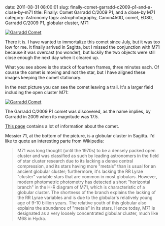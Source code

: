 date: 2011-08-31 08:00:01
slug: finally-comet-garradd-c2009-p1-and-a-close-by-m71
title: Finally: Comet Garradd C/2009 P1, and a close-by M71
category: Astronomy
tags: astrophotography, Canon450D, comet, ED80, Garradd C/2009 P1, globular cluster, M71

[![][1]][1]

There it is. I have wanted to immortalize this comet since July, but it was too
low for me. It finally arrived in Sagitta, but I missed the conjunction with
M71 because it was overcast (no wonder), but luckily the two objects were still
close enough the next day when it cleared up.

What you see above is the stack of fourteen frames, three minutes each. Of
course the comet is moving and not the star, but I have aligned these images
keeping the comet stationary.

In the next picture you can see the comet leaving a trail. It's a larger field
including the open cluster M71:

[![][2]][2]

The Garradd C/2009 P1 comet was discovered, as the name implies, by Garradd in
2009 when its magnitude was 17.5.

[This page][3] contains a lot of information about the comet.

Messier 71, at the bottom of the picture, is a globular cluster in Sagitta. I'd
like to quote an interesting parte from Wikipedia:

> M71 was long thought (until the 1970s) to be a densely packed open cluster
> and was classified as such by leading astronomers in the field of star
> cluster research due to its lacking a dense central compression, and its
> stars having more "metals" than is usual for an ancient globular cluster;
> furthermore, it's lacking the RR Lyrae "cluster" variable stars that are
> common in most globulars. However, modern photometric photometry has detected
> a short "horizontal branch" in the H-R diagram of M71, which is
> characteristic of a globular cluster. The shortness of the branch explains
> the lacking of the RR Lyrae variables and is due to the globular's relatively
> young age of 9-10 billion years. The relative youth of this globular also
> explains the abundance of "metals" in its stars. Hence today, M71 is
> designated as a very loosely concentrated globular cluster, much like M68 in
> Hydra.

[1]: |filename|/images/2011_garradd_comet_1.jpg "Garradd Comet"
[2]: |filename|/images/2011_garradd_comet_2.jpg "Garradd Comet"
[3]: http://cometography.com/lcomets/2009p1.html
